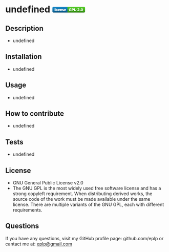 # undefined <svg xmlns="http://www.w3.org/2000/svg" xmlns:xlink="http://www.w3.org/1999/xlink" width="102" height="18" role="img" aria-label="license: GPL-2.0"><title>license: GPL-2.0</title><linearGradient id="s" x2="0" y2="100%"><stop offset="0"  stop-color="#fff" stop-opacity=".7"/><stop offset=".1" stop-color="#aaa" stop-opacity=".1"/><stop offset=".9" stop-color="#000" stop-opacity=".3"/><stop offset="1"  stop-color="#000" stop-opacity=".5"/></linearGradient><clipPath id="r"><rect width="102" height="18" rx="4" fill="#fff"/></clipPath><g clip-path="url(#r)"><rect width="47" height="18" fill="#007ec6"/><rect x="47" width="55" height="18" fill="#4c1"/><rect width="102" height="18" fill="url(#s)"/></g><g fill="#fff" text-anchor="middle" font-family="Verdana,Geneva,DejaVu Sans,sans-serif" text-rendering="geometricPrecision" font-size="110"><text aria-hidden="true" x="245" y="140" fill="#010101" fill-opacity=".3" transform="scale(.1)" textLength="370">license</text><text x="245" y="130" transform="scale(.1)" fill="#fff" textLength="370">license</text><text aria-hidden="true" x="735" y="140" fill="#010101" fill-opacity=".3" transform="scale(.1)" textLength="450">GPL-2.0</text><text x="735" y="130" transform="scale(.1)" fill="#fff" textLength="450">GPL-2.0</text></g></svg>
## Description
- undefined
## Installation
- undefined
## Usage
- undefined
## How to contribute
- undefined
## Tests
- undefined
## License
- GNU General Public License v2.0
- The GNU GPL is the most widely used free software license and has a strong copyleft requirement. When distributing derived works, the source code of the work must be made available under the same license. There are multiple variants of the GNU GPL, each with different requirements.
## Questions
If you have any questions, visit my GitHub profile page: github.com/eplp or cantact me at: eplp@gmail.com 
